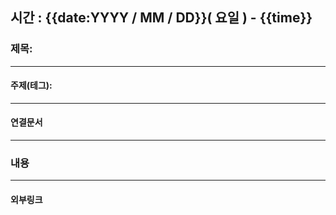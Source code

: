 ## 시간 : {{date:YYYY / MM / DD}}( 요일 ) - {{time}}

### 제목:

----

#### 주제(테그):

----

#### 연결문서

----
### 내용

----
#### 외부링크

